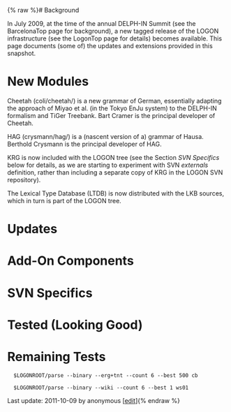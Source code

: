 {% raw %}# Background

In July 2009, at the time of the annual DELPH-IN Summit (see the
BarcelonaTop page for background), a new tagged release
of the LOGON infrastructure (see the LogonTop page for
details) becomes available. This page documents (some of) the updates
and extensions provided in this snapshot.

# New Modules

Cheetah (coli/cheetah/) is a new grammar of German, essentially adapting
the approach of Miyao et al. (in the Tokyo EnJu system) to the DELPH-IN
formalism and TiGer Treebank. Bart Cramer is the principal developer of
Cheetah.

HAG (crysmann/hag/) is a (nascent version of a) grammar of Hausa.
Berthold Crysmann is the principal developer of HAG.

KRG is now included with the LOGON tree (see the Section *SVN Specifics*
below for details, as we are starting to experiment with SVN *externals*
definition, rather than including a separate copy of KRG in the LOGON
SVN repository).

The Lexical Type Database (LTDB) is now distributed with the
LKB sources, which in turn is part of the LOGON tree.

# Updates

# Add-On Components

# SVN Specifics

# Tested (Looking Good)

# Remaining Tests

      $LOGONROOT/parse --binary --erg+tnt --count 6 --best 500 cb
    
      $LOGONROOT/parse --binary --wiki --count 6 --best 1 ws01

Last update: 2011-10-09 by anonymous [[edit](https://github.com/delph-in/docs/wiki/LogonBarcelona/_edit)]{% endraw %}